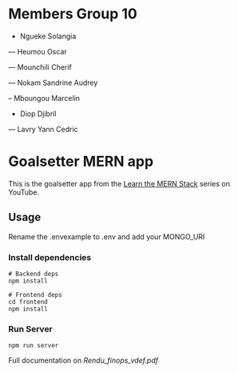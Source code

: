 # Members Group 10

- Ngueke Solangia

— Heumou Oscar 

— Mounchili Cherif

— Nokam Sandrine Audrey

– Mboungou Marcelin 

- Diop Djibril

— Lavry Yann Cedric




# Goalsetter MERN app

This is the goalsetter app from the [Learn the MERN Stack](https://www.youtube.com/watch?v=-0exw-9YJBo) series on YouTube.

## Usage

Rename the .envexample to .env and add your MONGO_URI

### Install dependencies

```
# Backend deps
npm install

# Frontend deps
cd frontend
npm install
```

### Run Server

```
npm run server
```

 Full documentation on *Rendu_finops_vdef.pdf*